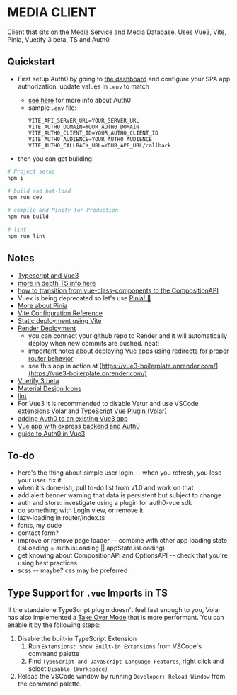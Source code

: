 # MEDIA CLIENT

Client that sits on the Media Service and Media Database. Uses Vue3, Vite, Pinia, Vuetify 3 beta, TS and Auth0

## Quickstart
* First setup Auth0 by going to [the dashboard](https://manage.auth0.com/dashboard/) and configure your SPA app authorization. update values in `.env` to match
    - [see here](https://developer.auth0.com/resources/guides/spa/vue/basic-authentication) for more info about Auth0
    - sample `.env` file:
        ```
        VITE_API_SERVER_URL=YOUR_SERVER_URL
        VITE_AUTH0_DOMAIN=YOUR_AUTH0_DOMAIN
        VITE_AUTH0_CLIENT_ID=YOUR_AUTH0_CLIENT_ID
        VITE_AUTH0_AUDIENCE=YOUR_AUTH0_AUDIENCE
        VITE_AUTH0_CALLBACK_URL=YOUR_APP_URL/callback
        ```

* then you can get building:
```sh
# Project setup
npm i

# build and hot-load
npm run dev

# compile and Minify for Production
npm run build

# lint
npm run lint
```

## Notes
* [Typescript and Vue3](https://vuejs.org/guide/typescript/overview.html)
* [more in depth TS info here](https://blog.logrocket.com/how-to-use-vue-3-typescript/)
* [how to transition from vue-class-components to the CompositionAPI](https://levelup.gitconnected.com/from-vue-class-component-to-composition-api-ef3c3dd5fdda)
* Vuex is being deprecated so let's use [Pinia! 🍍](https://pinia.vuejs.org/core-concepts/)
* [More about Pinia](https://www.vuemastery.com/blog/advantages-of-pinia-vs-vuex/)
* [Vite Configuration Reference](https://vitejs.dev/config/)
* [Static deployment using Vite](https://vitejs.dev/guide/static-deploy.html)
* [Render Deployment](https://dashboard.render.com/)
    - you can connect your github repo to Render and it will automatically deploy when new commits are pushed. neat!
    - [important notes about deploying Vue apps using redirects for proper router behavior](https://render.com/docs/deploy-vue-js)
    - see this app in action at [https://vue3-boilerplate.onrender.com/](https://vue3-boilerplate.onrender.com/)
* [Vuetify 3 beta](https://next.vuetifyjs.com/en/)
* [Material Design Icons](https://materialdesignicons.com/)
* [lint](https://eslint.org/)
* For Vue3 it is recommended to disable Vetur and use VSCode extensions [Volar](https://marketplace.visualstudio.com/items?itemName=Vue.volar) and [TypeScript Vue Plugin (Volar)](https://marketplace.visualstudio.com/items?itemName=Vue.vscode-typescript-vue-plugin)
* [adding Auth0 to an existing Vue3 app](https://developer.auth0.com/resources/guides/spa/vue/basic-authentication)
* [Vue app with express backend and Auth0](https://auth0.com/blog/how-to-make-secure-http-requests-with-vue-and-express/)
* [guide to Auth0 in Vue3](https://developer.auth0.com/resources/code-samples/full-stack/hello-world/basic-access-control/spa/vue-javascript-with-composition-api/express-typescript)


## To-do
* here's the thing about simple user login -- when you refresh, you lose your user. fix it
* when it's done-ish, pull to-do list from v1.0 and work on that
* add alert banner warning that data is persistent but subject to change
* auth and store: investigate using a plugin for auth0-vue sdk
* do something with LogIn view, or remove it
* lazy-loading in router/index.ts
* fonts, my dude
* contact form?
* improve or remove page loader -- combine with other app loading state (isLoading = auth.isLoading || appState.isLoading)
* get knowing about CompositionAPI and OptionsAPI -- check that you're using best practices
* scss -- maybe? css may be preferred


## Type Support for `.vue` Imports in TS
If the standalone TypeScript plugin doesn't feel fast enough to you, Volar has also implemented a [Take Over Mode](https://github.com/johnsoncodehk/volar/discussions/471#discussioncomment-1361669) that is more performant. You can enable it by the following steps:

1. Disable the built-in TypeScript Extension
    1) Run `Extensions: Show Built-in Extensions` from VSCode's command palette
    2) Find `TypeScript and JavaScript Language Features`, right click and select `Disable (Workspace)`
2. Reload the VSCode window by running `Developer: Reload Window` from the command palette.

